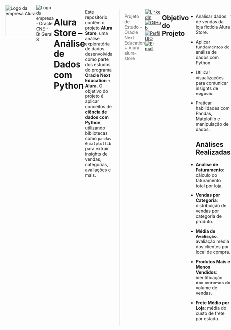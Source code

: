 <div  style="display: flex;">
    <img alt="Logo da empresa Alura" src="https://www.cuponation.com.br/images/fit-in/256x/images/a/alura_logo.png", style = "width:100px;">
    <img class="company-logo__img" src="https://cdn2.gnarususercontent.com.br/1/1221562/b6256fa6-5fde-4cdd-a4a3-d33ebc90bb6c.png" alt="Logo da empresa - Oracle ONE - Br Geral 8">
    

#  Alura Store – Análise de Dados com Python

Este repositório contém o projeto **Alura Store**, uma análise exploratória de dados desenvolvida como parte dos estudos do programa **Oracle Next Education + Alura**. O objetivo do projeto é aplicar conceitos de **ciência de dados com Python**, utilizando bibliotecas como `pandas` e `matplotlib` para extrair insights de vendas, categorias, avaliações e mais.

>  Projeto de Estudo – Oracle Next Education + Alura
alura-store

[![LinkedIn](https://img.shields.io/badge/LinkedIn-0077B5?style=for-the-badge&logo=linkedin&logoColor=white)](https://www.linkedin.com/in/ajtp/)
[![GitHub](https://img.shields.io/badge/GitHub-100000?style=for-the-badge&logo=github&logoColor=white)](https://github.com/ajtoriani)
[![Perfil DIO](https://img.shields.io/badge/-Meu%20Perfil%20na%20DIO-30A3DC?style=for-the-badge)](https://web.dio.me/users/ajtoriani/)
[![E-mail](https://img.shields.io/badge/-Email-000?style=for-the-badge&logo=gmail&logoColor=AA42F7)](mailto:anajuliatoriani@gmail.com)

 ## Objetivo do Projeto

- Analisar dados de vendas da loja fictícia Alura Store.
- Aplicar fundamentos de análise de dados com Python.
- Utilizar visualizações para comunicar insights de negócio.
- Praticar habilidades com Pandas, Matplotlib e manipulação de dados.

  ##  Análises Realizadas

- **Análise de Faturamento**: cálculo do faturamento total por loja.
- **Vendas por Categoria**: distribuição de vendas por categoria de produto.
- **Média de Avaliação**: avaliação média dos clientes por local de compra.
- **Produtos Mais e Menos Vendidos**: identificação dos extremos de volume de vendas.
- **Frete Médio por Loja**: média do custo de frete por estado.

##  Tecnologias Utilizadas

- Python 3 (Google Colab)
- `pandas` – para análise e manipulação de dados.
- `matplotlib` – para criação de gráficos e visualizações.

  
##  Estrutura do Projeto

├── alura\_store\_analise.ipynb     # Notebook com toda a análise

├── README.md                     # Este arquivo

├── requirements.txt              # Dependências (pandas, matplotlib)


##  Requisitos

- Python 3.7+
- pip
- Google Colab ou Jupyter Notebook
- Internet (caso use Colab)
---------


##  Como Executar o Projeto

1. **Clone este repositório**:

```bash
git clone https://github.com/seu-usuario/alura-store.git
````

2. **Instale as dependências** (via terminal):

```bash
pip install -r requirements.txt
```

3. **Execute o notebook**:

Você pode usar o [Google Colab](https://colab.research.google.com) ou Jupyter Notebook:

```bash
jupyter notebook alura_store_analise.ipynb
```

---

## Sobre o Projeto

Este projeto faz parte dos estudos da formação de Data Science e Análise de Dados oferecida pela **Alura em parceria com a Oracle Next Education (ONE)**. O foco foi aplicar os conhecimentos práticos em:

* Manipulação de dados com Pandas
* Estruturação com listas e condicionais
* Funções em Python
* Visualização com Matplotlib
* Extração de insights de negócios

---

##  Contribuições

Como este é um projeto de aprendizado, sugestões e melhorias são bem-vindas! Fique à vontade para abrir **Issues** ou **Pull Requests**.

---

##  Autor

Desenvolvido por Ana Julia Toriani Pessoa durante os estudos com **Alura + Oracle Next Education**.

---

##  Licença

Projeto educacional sem fins comerciais.

---



